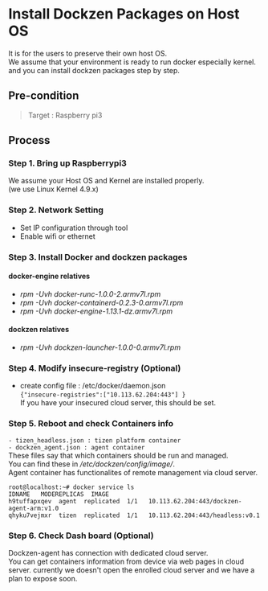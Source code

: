 # Install Dockzen Packages on Host OS #
It is for the users to preserve their own host OS.  
We assume that your environment is ready to run docker especially kernel. and you can install dockzen packages step by step.

## Pre-condition
>Target : Raspberry pi3

## Process

### Step 1. Bring up Raspberrypi3
We assume your Host OS and Kernel are installed properly.  
(we use Linux Kernel 4.9.x)

### Step 2. Network Setting
- Set IP configuration through tool
- Enable wifi or ethernet

### Step 3. Install Docker and dockzen packages
#### docker-engine relatives
- *rpm -Uvh docker-runc-1.0.0-2.armv7l.rpm*
- *rpm -Uvh docker-containerd-0.2.3-0.armv7l.rpm*
- *rpm -Uvh docker-engine-1.13.1-dz.armv7l.rpm*
#### dockzen relatives
- *rpm -Uvh dockzen-launcher-1.0.0-0.armv7l.rpm*

### Step 4. Modify insecure-registry (Optional)
- create config file : /etc/docker/daemon.json    
	`{"insecure-registries":["10.113.62.204:443"] }`  
If you have your insecured cloud server, this should be set.

### Step 5. Reboot and check Containers info
`- tizen_headless.json : tizen platform container`  
`- dockzen_agent.json : agent container`  
These files say that which containers should be run and managed.  
You can find these in */etc/dockzen/config/image/*.  
Agent container has functionalites of remote management via cloud server.

    root@localhost:~# docker service ls
    IDNAME   MODEREPLICAS  IMAGE
    h9tuffapxqev  agent  replicated  1/1   10.113.62.204:443/dockzen-agent-arm:v1.0
    qhyku7vejmxr  tizen  replicated  1/1   10.113.62.204:443/headless:v0.1

### Step 6. Check Dash board (Optional)
Dockzen-agent has connection with dedicated cloud server.  
You can get containers information from device via web pages in cloud server. currently we doesn't open the enrolled cloud server and we have a plan to expose soon.

